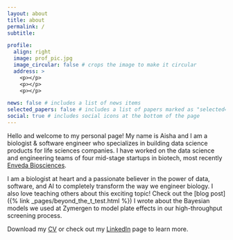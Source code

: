```yaml
---
layout: about
title: about
permalink: /
subtitle:

profile:
  align: right
  image: prof_pic.jpg
  image_circular: false # crops the image to make it circular
  address: >
    <p></p>
    <p></p>
    <p></p>

news: false # includes a list of news items
selected_papers: false # includes a list of papers marked as "selected={true}"
social: true # includes social icons at the bottom of the page
---
```


Hello and welcome to my personal page! My name is Aisha and I am a biologist & software engineer who specializes in building data science products for life sciences companies. I have worked on the data science and engineering teams of four mid-stage startups in biotech, most recently [Enveda Biosciences](https://www.envedabio.com/).

I am a biologist at heart and a passionate believer in the power of data, software, and AI to completely transform the way we engineer biology. I also love teaching others about this exciting topic! Check out the [blog post]({% link _pages/beyond_the_t_test.html %}) I wrote about the Bayesian models we used at Zymergen to model plate effects in our high-throughput screening process.

Download my [CV](https://drive.google.com/file/d/1UuGBfiIGyv9fea1OuQlMbRfxOV4z92hM/view?usp=drive_link) or check out my [LinkedIn](https://www.linkedin.com/in/aisha-ellahi-seattle/) page to learn more.
